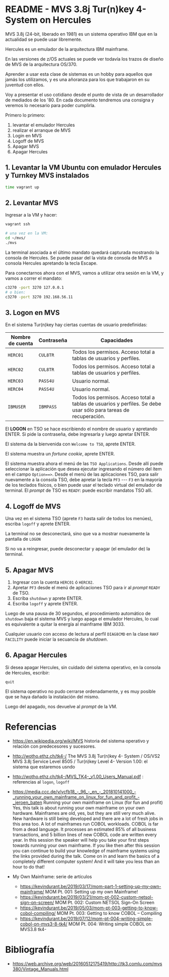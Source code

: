 # README - MVS 3.8j Tur(n)key 4- System on Hercules

MVS 3.8j (24-bit, liberado en 1981) es un sistema operativo IBM que en la actualidad se puede usar libremente. 

Hercules es un emulador de la arquitectura IBM mainframe.

En las versiones de z/OS actuales se puede ver todavía los trazos de diseño de MVS  de la arquitectura OS/370.

Aprender a usar esta clase de sistemas es un hobby para aquellos que jamás los utilizamos, y es una añoranza para los que trabajaron 
en su juventud con ellos.

Voy a presentar el uso cotidiano desde el punto de vista de un desarrollador de mediados de los '80.
En cada documento tendremos una consigna y veremos lo necesario para poder cumplirla.

Primero lo primero: 

1. levantar el emulador Hercules
2. realizar el arranque de MVS
3. Login en MVS
4. Logoff de MVS
5. Apagar MVS
6. Apagar Hercules


## 1. Levantar la VM Ubuntu con emulador Hercules y Turnkey MVS instalados

```bash
time vagrant up
```

## 2. Levantar MVS

Ingresar a la VM y hacer:

```bash
vagrant ssh

# una vez en la VM:
cd ~/mvs/
./mvs
```

La terminal asociada a el último mandato quedará capturada mostrando la consola de Hercules.
Se puede pasar del la vista de consola de MVS a consola Hercules apretando la tecla Escape.

Para conectarnos ahora con el MVS, vamos a utilizar otra sesión en la VM, y vamos a correr el mandato:

```bash
c3270 -port 3270 127.0.0.1 
# o bien:
c3270 -port 3270 192.168.56.11 
```

## 3. Logon en MVS

En el sistema Tur(n)key hay ciertas cuentas de usuario predefinidas:

| Nombre de cuenta | Contraseña | Capacidades |
|------------------|------------|-------------|
| `HERC01`         | `CUL8TR`   | Todos los permisos. Acceso total a tablas de usuarios y perfiles. |
| `HERC02`         | `CUL8TR`   | Todos los permisos. Acceso total a tablas de usuarios y perfiles. |
| `HERC03`         | `PASS4U`   | Usuario normal. |
| `HERC04`         | `PASS4U`   | Usuario normal. |
| `IBMUSER`        | `IBMPASS`  | Todos los permisos. Acceso total a tablas de usuarios y perfiles. Se debe usar sólo para tareas de recuperación. |


El **LOGON** en TSO se hace escribiendo el nombre de usuario y apretando ENTER.  Si pide la contraseña, debe ingresarla y luego apretar ENTER.

El sistema da la bienvenida con `Welcome to TSO`, aprete ENTER.

El sistema muestra un *fortune cookie*, aprete ENTER.

El sistema muestra ahora el menú de las `TSO Applications`. Desde allí puede seleccionar la aplicación que desea ejecutar ingresando el número del ítem
en el campo `Option==>`.  Desde el menú de las aplicaciones TSO, para salir nuevamente a la consola TSO, debe apretar la tecla `PF3` --- `F3` en la mayoría de los teclados físicos, o bien puede usar el teclado virtual del emulador de terminal. El *prompt* de TSO es `READY`: puede escribir mandatos TSO allí.


## 4. Logoff de MVS

Una vez en el sistema TSO (aprete `F3` hasta salir de todos los menúes), escriba `logoff` y aprete ENTER.

La terminal no se desconectará, sino que va a mostrar nuevamente la pantalla de `LOGON`

Si no va a reingresar, puede desconectar y apagar (el emulador de) la terminal.

## 5. Apagar MVS

1. Ingresar con la cuenta `HERC01` ó `HERC02`.
2. Apretar `PF3` desde el menú de aplicaciones TSO para ir al *prompt* `READY` de TSO.
3. Escriba `shutdown` y aprete ENTER.
4. Escriba `logoff` y aprete ENTER.

Luego de una pausa de 30 segundos, el procedimiento automático de `shutdown` baja el sistema MVS y luego apaga el emulador Hercules, lo cual es equivalente a quitar la energía al mainframe IBM 3033.

Cualquier usuario con acceso de lectura al perfil `DIAG8CMD` en la clase `RAKF FACILITY` puede iniciar la secuancia de *shutdown*.

## 6. Apagar Hercules

Si desea apagar Hercules, sin cuidado del sistema operativo, en la consola de Hercules, escribir:

```
quit
```

El sistema operativo no pudo cerrarse ordenadamente, y es muy posible que se haya dañado la instalación del mismo.


Luego del apagado, nos devuelve al _prompt_ de la VM.

# Referencias

* https://en.wikipedia.org/wiki/MVS historia del sistema operativo y relación con predecesores y sucesores.
* http://wotho.ethz.ch/tk4-/ The MVS 3.8j Tur(n)key 4- System / OS/VS2 MVS 3.8j Service Level 8505 / Tur(n)key Level 4- Version 1.00: el sistema que estaremos usndo
* http://wotho.ethz.ch/tk4-/MVS_TK4-_v1.00_Users_Manual.pdf : referencias al `logon`, `logoff`

* https://media.ccc.de/v/vcfb18_-_96_-_en_-_201810141000_-_running_your_own_mainframe_on_linux_for_fun_and_profit_-_jeroen_baten Running your own mainframe on Linux (for fun and profit) <br/>
  Yes, this talk is about running your own mainframe on your own hardware. Mainframes are old, yes, but they are still very much alive. New hardware is still being developed and there are a lot of fresh jobs in this area too. A lot of mainframes run COBOL workloads. COBOL is far from a dead language. It processes an estimated 85% of all business transactions, and 5 billion lines of new COBOL code are written every year. In this session the speaker will help you take your first steps towards running your own mainframe. If you like then after this session you can continue to build your knowledge of mainframe systems using the links provided during the talk. Come on in and learn the basics of a completely different computer system! And it will take you less than an hour to do that!


* My Own Mainframe: serie de artículos
  * https://kevindurant.be/2019/03/17/mom-part-1-setting-up-my-own-mainframe/ MOM Pt. 001: Setting up my own Mainframe!
  * https://kevindurant.be/2019/03/21/mom-pt-002-custom-netsol-sign-on-screen/ MOM Pt. 002: Custom NETSOL Sign-On Screen
  * https://kevindurant.be/2019/05/03/mom-pt-003-getting-to-know-cobol-compiling/ MOM Pt. 003: Getting to know COBOL – Compiling
  * https://kevindurant.be/2019/07/12/mom-pt-004-writing-simple-cobol-on-mvs3-8-tk4/ MOM Pt. 004: Writing simple COBOL on MVS3.8 tk4-

# Bibliografía

* https://web.archive.org/web/20160512175419/http://tk3.comlu.com/mvs380/Vintage_Manuals.html

